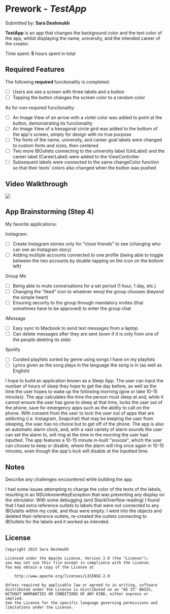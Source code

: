 # Prework - *TestApp*

Submitted by: **Sara Deshmukh**

**TestApp** is an app that changes the background color and the text color of the app, whilst displaying the name, university, and the intended career of the creator.

Time spent: **5** hours spent in total

## Required Features

The following **required** functionality is completed:

- [ ] Users are see a screen with three labels and a button
- [ ] Tapping the button changes the screen color to a random color

As for non-required functionality:
- [ ] An Image View of an arrow with a violet color was added to point at the button, demonstrating its functionality
- [ ] An Image View of a hexagonal circle gird was added to the bottom of the app's screen, simply for design with no true purpose
- [ ] The fonts of the name, university, and career goal labels were changed to custom fonts and sizes, then centered
- [ ] Two more IBOutlets connecting to the university label (UniLabel) and the career label (CareerLabel) were added to the ViewController
- [ ] Subsequent labels were connected to the same changeColor function so that their texts' colors also changed when the button was pushed
 
## Video Walkthrough

<div>
    <a href="https://www.loom.com/share/6597faddccb24761a4d8dd6162c1d1d3"
    </a>
    <a href="https://www.loom.com/share/6597faddccb24761a4d8dd6162c1d1d3">
      <img style="max-width:300px;" src="https://cdn.loom.com/sessions/thumbnails/6597faddccb24761a4d8dd6162c1d1d3-1701661403189-with-play.gif">
    </a>
  </div>

## App Brainstorming (Step 4)

My favorite applications:

Instagram: 
- [ ] Create Instagram stories only for "close friends" to see (changing who can see an Instagram story)
- [ ] Adding multiple accounts connected to one profile (being able to toggle between the two accounts by double-tapping on the icon on the bottom left)

Group Me
- [ ] Being able to mute conversations for a set period (1 hour, 1 day, etc.)
- [ ] Changing the "liked" icon to whatever emoji the group chooses (beyond the simple heart)
- [ ] Ensuring security to the group through mandatory invites (that sometimes have to be approved) to enter the group chat

iMessage
- [ ] Easy sync to Macbook to send text messages from a laptop
- [ ] Can delete messages after they are sent (even if it is only from one of the people deleting its side)

Spotify
- [ ] Curated playlists sorted by genre using songs I have on my playlists
- [ ] Lyrics given as the song plays in the language the song is in (as well as English)

I hope to build an application known as a Sleep App. The user can input the number of hours of sleep they hope to get the day before, as well as the time the user hopes to wake up the following morning (give or take 10-15 minutes). The app calculates the time the person must sleep at and, while it cannot ensure the user has gone to sleep at that time, locks the user out of the phone, save for emergency apps such as the ability to call on the phone. With consent from the user to lock the user out of apps that are addicting (i.e. Instagram, Snapchat) that may be keeping the user from sleeping, the user has no choice but to get off of the phone. The app is also an automatic alarm clock, and, with a vast variety of alarm sounds the user can set the alarm to, will ring at the time in the morning the user had inputted. The app features a 10-15 minute in-built "snooze", which the user can choose to keep or disable, where the alarm will ring once again in 10-15 minutes, even though the app's lock will disable at the inputted time.

## Notes

Describe any challenges encountered while building the app.

I had some issues attempting to change the color of the texts of the labels, resulting in an NSUnknownKeyException that was preventing any display on the stimulator.
With some debugging (and StackOverflow reading) I found that I had extra reference outlets to labels that were not connected to any IBOutelts within my code, and thus were empty. I went into the objects and deleted their reference outlets, re-created the outlets connecting to IBOutlets for the labels and it worked as intended.

## License

    Copyright 2023 Sara Deshmukh

    Licensed under the Apache License, Version 2.0 (the "License");
    you may not use this file except in compliance with the License.
    You may obtain a copy of the License at

        http://www.apache.org/licenses/LICENSE-2.0

    Unless required by applicable law or agreed to in writing, software
    distributed under the License is distributed on an "AS IS" BASIS,
    WITHOUT WARRANTIES OR CONDITIONS OF ANY KIND, either express or implied.
    See the License for the specific language governing permissions and
    limitations under the License.
